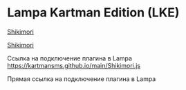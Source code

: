 # Lampa Kartman Edition (LKE)


[Shikimori](https://kartmansms.github.io/main/Shikimori.js)

[Shikimori](https://kartmansms.github.io/main/Shikimori/Shikimori.js)


Ссылка на подключение плагина в Lampa https://kartmansms.github.io/main/Shikimori.js

Прямая ссылка на подключение плагина в Lampa
